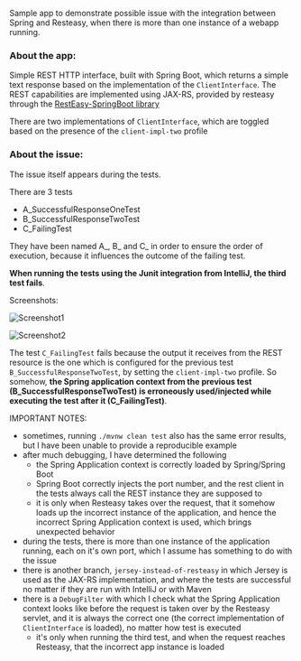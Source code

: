Sample app to demonstrate possible issue with the integration between Spring and Resteasy, when there is more than one instance of a webapp running.

### About the app:

Simple REST HTTP interface, built with Spring Boot, which returns a simple text response based on the implementation of the ```ClientInterface```.
The REST capabilities are implemented using JAX-RS, provided by resteasy through the [RestEasy-SpringBoot library](https://github.com/paypal/resteasy-spring-boot)

There are two implementations of ```ClientInterface```, which are toggled based on the presence of the ```client-impl-two``` profile
### About the issue:
The issue itself appears during the tests.

There are 3 tests
* A_SuccessfulResponseOneTest
* B_SuccessfulResponseTwoTest
* C_FailingTest

They have been named A_, B_ and C_ in order to ensure the order of execution, 
because it influences the outcome of the failing test.

**When running the tests using the Junit integration from IntelliJ, the third test fails**.

Screenshots:
 
 ![Screenshot1](https://s27.postimg.org/595qawj2r/incorrect_app_context_01.png)
 
 ![Screenshot2](https://s27.postimg.org/bo4r7kpsj/incorrect_app_context_02.png)
 

 The test ```C_FailingTest``` fails because the output it receives from the REST resource is the one which is configured for the previous test ```B_SuccessfulResponseTwoTest```, by setting the ```client-impl-two``` profile. So somehow, **the Spring application context from the previous test (B_SuccessfulResponseTwoTest) is erroneously used/injected while executing the test after it (C_FailingTest)**.
 
 
IMPORTANT NOTES:
 * sometimes, running ```./mvnw clean test``` also has the same error results, but I have been unable to provide a reproducible example 
 * after much debugging, I have determined the following
    * the Spring Application context is correctly loaded by Spring/Spring Boot
    * Spring Boot correctly injects the port number, and the rest client in the tests always call the REST instance they are supposed to
    * it is only when Resteasy takes over the request, that it somehow loads up the incorrect instance of the application, and hence the incorrect Spring Application context is used, which brings unexpected behavior
 * during the tests, there is more than one instance of the application running, each on it's own port, which I assume has something to do with the issue
 * there is another branch, ```jersey-instead-of-resteasy``` in which Jersey is used as the JAX-RS implementation, and where the tests are successful no matter if they are run with IntelliJ or with Maven
 * there is a ```DebugFilter``` with which I check what the Spring Application context looks like before the request is taken over by the Resteasy servlet, and it is always the correct one (the correct implementation of ```ClientInterface``` is loaded), no matter how test is executed
    * it's only when running the third test, and when the request reaches Resteasy, that the incorrect app instance is loaded
   
